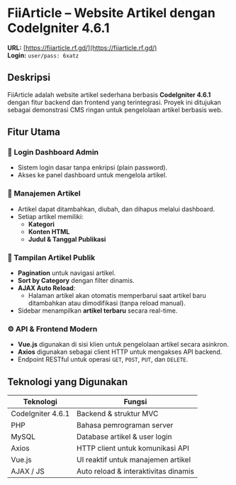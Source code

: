 # FiiArticle – Website Artikel dengan CodeIgniter 4.6.1

**URL:** [https://fiiarticle.rf.gd/](https://fiiarticle.rf.gd/)  
**Login:** `user/pass: 6xatz`

## Deskripsi

FiiArticle adalah website artikel sederhana berbasis **CodeIgniter 4.6.1** dengan fitur backend dan frontend yang terintegrasi. Proyek ini ditujukan sebagai demonstrasi CMS ringan untuk pengelolaan artikel berbasis web.

## Fitur Utama

### 🔐 Login Dashboard Admin
- Sistem login dasar tanpa enkripsi (plain password).
- Akses ke panel dashboard untuk mengelola artikel.

### 📝 Manajemen Artikel
- Artikel dapat ditambahkan, diubah, dan dihapus melalui dashboard.
- Setiap artikel memiliki:
  - **Kategori**
  - **Konten HTML**
  - **Judul & Tanggal Publikasi**

### 🔄 Tampilan Artikel Publik
- **Pagination** untuk navigasi artikel.
- **Sort by Category** dengan filter dinamis.
- **AJAX Auto Reload**:
  - Halaman artikel akan otomatis memperbarui saat artikel baru ditambahkan atau dimodifikasi (tanpa reload manual).
- Sidebar menampilkan **artikel terbaru** secara real-time.

### ⚙️ API & Frontend Modern
- **Vue.js** digunakan di sisi klien untuk pengelolaan artikel secara asinkron.
- **Axios** digunakan sebagai client HTTP untuk mengakses API backend.
- Endpoint RESTful untuk operasi `GET`, `POST`, `PUT`, dan `DELETE`.

## Teknologi yang Digunakan

| Teknologi        | Fungsi                                |
|------------------|----------------------------------------|
| CodeIgniter 4.6.1| Backend & struktur MVC                |
| PHP              | Bahasa pemrograman server             |
| MySQL            | Database artikel & user login         |
| Axios            | HTTP client untuk komunikasi API      |
| Vue.js           | UI reaktif untuk manajemen artikel    |
| AJAX / JS        | Auto reload & interaktivitas dinamis  |
